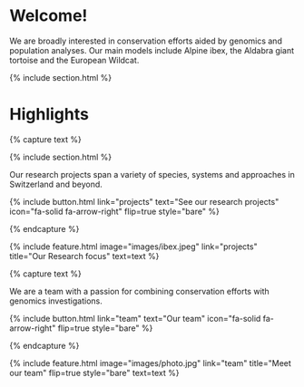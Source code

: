 ---
---

# Welcome!

We are broadly interested in conservation efforts aided by genomics and population analyses. Our main models include Alpine ibex, the Aldabra giant tortoise and the European Wildcat.

{% include section.html %}


# Highlights


{% capture text %}

{% include section.html %}

Our research projects span a variety of species, systems and approaches in Switzerland and beyond.

{%
  include button.html
  link="projects"
  text="See our research projects"
  icon="fa-solid fa-arrow-right"
  flip=true
  style="bare"
%}

{% endcapture %}

{%
  include feature.html
  image="images/ibex.jpeg"
  link="projects"
  title="Our Research focus"
  text=text
%}

{% capture text %}

We are a team with a passion for combining conservation efforts with genomics investigations.

{%
  include button.html
  link="team"
  text="Our team"
  icon="fa-solid fa-arrow-right"
  flip=true
  style="bare"
%}

{% endcapture %}

{%
  include feature.html
  image="images/photo.jpg"
  link="team"
  title="Meet our team"
  flip=true
  style="bare"
  text=text
%}

